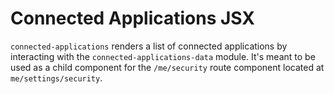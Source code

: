 # Connected Applications JSX

`connected-applications` renders a list of connected applications by interacting with the `connected-applications-data` module. It's meant to be used as a child component for the `/me/security` route component located at `me/settings/security`.
